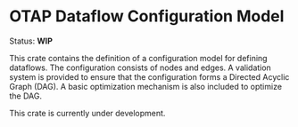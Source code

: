 # OTAP Dataflow Configuration Model

Status: **WIP**

This crate contains the definition of a configuration model for defining
dataflows. The configuration consists of nodes
and edges. A validation system is provided to ensure that the configuration
forms a Directed Acyclic Graph (DAG). A
basic optimization mechanism is also included to optimize the DAG.

This crate is currently under development.